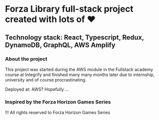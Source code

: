 # Forza Library full-stack project created with lots of ❤️ 

## Technology stack: React, Typescript, Redux, DynamoDB, GraphQL, AWS Amplify 

### About the project

This project was started during the AWS module in the Fullstack academy course at Integrify and finished many many months later due to internship, university and of course procrastinating.

Deployed at: AWS? Hopefully ...

### Inspired by the Forza Horizon Games Series

!!! All rights reserved to Forza Horizon Games Series

